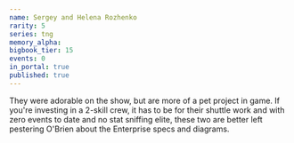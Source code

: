 ```yaml
---
name: Sergey and Helena Rozhenko
rarity: 5
series: tng
memory_alpha:
bigbook_tier: 15
events: 0
in_portal: true
published: true
---
```


They were adorable on the show, but are more of a pet project in game. If you're investing in a 2-skill crew, it has to be for their shuttle work and with zero events to date and no stat sniffing elite, these two are better left pestering O'Brien about the Enterprise specs and diagrams.
